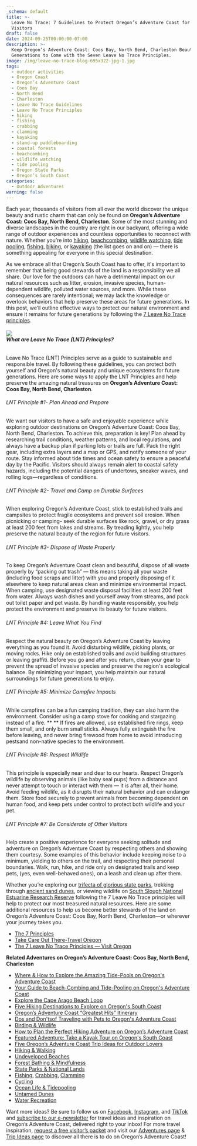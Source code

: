 ```yaml
---
_schema: default
title: >-
  Leave No Trace: 7 Guidelines to Protect Oregon’s Adventure Coast for Future
  Visitors
draft: false
date: 2024-09-25T00:00:00-07:00
description: >-
  Keep Oregon’s Adventure Coast: Coos Bay, North Bend, Charleston Beautiful for
  Generations to Come with the Seven Leave No Trace Principles.
image: /img/leave-no-trace-blog-695x322-jpg-1.jpg
tags:
  - outdoor activities
  - Oregon Coast
  - Oregon’s Adventure Coast
  - Coos Bay
  - North Bend
  - Charleston
  - Leave No Trace Guidelines
  - Leave No Trace Principles
  - hiking
  - fishing
  - crabbing
  - clamming
  - kayaking
  - stand-up paddleboarding
  - coastal forests
  - beachcombing
  - wildlife watching
  - tide pooling
  - Oregon State Parks
  - Oregon’s South Coast
categories:
  - Outdoor Adventures
warning: false
---
```

Each year, thousands of visitors from all over the world discover the unique beauty and rustic charm that can only be found on **Oregon’s Adventure Coast: Coos Bay, North Bend, Charleston**. Some of the most stunning and diverse landscapes in the country are right in our backyard, offering a wide range of outdoor experiences and countless opportunities to reconnect with nature. Whether you’re into [hiking](https://www.oregonsadventurecoast.com/hiking-walking), [beachcombing](https://www.oregonsadventurecoast.com/undeveloped-beaches), [wildlife watching](https://www.oregonsadventurecoast.com/birding-and-wildlife), <u>tide pooling</u>, [fishing](https://www.oregonsadventurecoast.com/fishing), [biking](https://www.oregonsadventurecoast.com/cycling/), or [kayaking](https://www.oregonsadventurecoast.com/water-recreation) (the list goes on and on) — there is something appealing for everyone in this special destination.

As we embrace all that Oregon’s South Coast has to offer, it's important to remember that being good stewards of the land is a responsibility we all share. Our love for the outdoors can have a detrimental impact on our natural resources such as litter, erosion, invasive species, human-dependent wildlife, polluted water sources, and more. While these consequences are rarely intentional; we may lack the knowledge or overlook behaviors that help preserve these areas for future generations. In this post, we’ll outline effective ways to protect our natural environment and ensure it remains for future generations by following the [7 Leave No Trace principles](https://lnt.org/learn/seven-principles-overview).

###### ![](/img/leave-no-trace-blog-695x322-jpg.jpg)<br>***What are Leave No Trace (LNT) Principles?***

Leave No Trace (LNT) Principles serve as a guide to sustainable and responsible travel. By following these guidelines, you can protect both yourself and Oregon's natural beauty and unique ecosystems for future generations. Here are some ways to apply the LNT Principles and help preserve the amazing natural treasures on **Oregon’s Adventure Coast: Coos Bay, North Bend, Charleston**.

###### LNT Principle \#1- Plan Ahead and Prepare

We want our visitors to have a safe and enjoyable experience while exploring outdoor destinations on Oregon’s Adventure Coast: Coos Bay, North Bend, Charleston. To achieve this, preparation is key! Plan ahead by researching trail conditions, weather patterns, and local regulations, and always have a backup plan if parking lots or trails are full. Pack the right gear, including extra layers and a map or GPS, and notify someone of your route. Stay informed about tide times and ocean safety to ensure a peaceful day by the Pacific. Visitors should always remain alert to coastal safety hazards, including the potential dangers of undertows, sneaker waves, and rolling logs—regardless of conditions.

###### LNT Principle \#2- Travel and Camp on Durable Surfaces

When exploring Oregon’s Adventure Coast, stick to established trails and campsites to protect fragile ecosystems and prevent soil erosion. When picnicking or camping- seek durable surfaces like rock, gravel, or dry grass at least 200 feet from lakes and streams. By treading lightly, you help preserve the natural beauty of the region for future visitors.

###### LNT Principle \#3- Dispose of Waste Properly

To keep Oregon’s Adventure Coast clean and beautiful, dispose of all waste properly by “packing out trash” — this means taking all your waste (including food scraps and litter) with you and properly disposing of it elsewhere to keep natural areas clean and minimize environmental impact. When camping, use designated waste disposal facilities at least 200 feet from water. Always wash dishes and yourself away from streams, and pack out toilet paper and pet waste. By handling waste responsibly, you help protect the environment and preserve its beauty for future visitors.

###### LNT Principle \#4: Leave What You Find

Respect the natural beauty on Oregon’s Adventure Coast by leaving everything as you found it. Avoid disturbing wildlife, picking plants, or moving rocks. Hike only on established trails and avoid building structures or leaving graffiti. Before you go and after you return, clean your gear to prevent the spread of invasive species and preserve the region's ecological balance. By minimizing your impact, you help maintain our natural surroundings for future generations to enjoy.

###### LNT Principle \#5: Minimize Campfire Impacts

While campfires can be a fun camping tradition, they can also harm the environment. Consider using a camp stove for cooking and stargazing instead of a fire. \*\* \*\* If fires are allowed, use established fire rings, keep them small, and only burn small sticks. Always fully extinguish the fire before leaving, and never bring firewood from home to avoid introducing pestsand non-native species to the environment.

###### LNT Principle \#6: Respect Wildlife

This principle is especially near and dear to our hearts. Respect Oregon’s wildlife by observing animals (like baby seal pups) from a distance and never attempt to touch or interact with them — it is after all, their home. Avoid feeding wildlife, as it disrupts their natural behavior and can endanger them. Store food securely to prevent animals from becoming dependent on human food, and keep pets under control to protect both wildlife and your pet.

###### LNT Principle \#7: Be Considerate of Other Visitors

Help create a positive experience for everyone seeking solitude and adventure on Oregon’s Adventure Coast by respecting others and showing them courtesy. Some examples of this behavior include keeping noise to a minimum, yielding to others on the trail, and respecting their personal boundaries. Walk, run, hike, and ride only on designated trails and keep pets, (yes, even well-behaved ones), on a leash and clean up after them.

Whether you’re exploring our [trifecta of glorious state parks](https://www.oregonsadventurecoast.com/state-parks-and-national-lands), trekking through [ancient sand dunes](https://www.oregonsadventurecoast.com/untamed-dunes), or viewing wildlife on [South Slough National Estuarine Research Reserve](https://www.oregon.gov/dsl/SS/Pages/About.aspx) following the 7 Leave No Trace principles will help to protect our most treasured natural resources. Here are some additional resources to help us become better stewards of the land on Oregon’s Adventure Coast: Coos Bay, North Bend, Charleston—or wherever your journey takes you.

* [The 7 Principles](https://lnt.org/why/7-principles/)
* [Take Care Out There-Travel Oregon](https://traveloregon.com/things-to-do/outdoor-recreation/take-care-out-there/)
* [The 7 Leave No Trace Principles — Visit Oregon](https://www.visitoregon.com/cities/leave-no-trace/)

**Related Adventures on Oregon’s Adventure Coast: Coos Bay, North Bend, Charleston**

* [Where & How to Explore the Amazing Tide-Pools on Oregon's Adventure Coast](https://www.oregonsadventurecoast.com/blog/where-how-to-explore-the-amazing-tide-pools-on-oregon-s-adventure-coast/)
* [Your Guide to Beach-Combing and Tide-Pooling on Oregon's Adventure Coast](https://www.oregonsadventurecoast.com/blog/2016-04-20-beachcombing-picnicking-and-tidepooling-in-oregons-adventure-coast/)
* [Explore the Cape Arago Beach Loop](https://www.oregonsadventurecoast.com/tripideas/explore-the-cape-arago-beach-loop/)
* [Five Hiking Destinations to Explore on Oregon's South Coast](https://www.oregonsadventurecoast.com/blog/hit-the-trails-six-hiking-destinations-to-explore-on-oregon-s-adventure-coast/)
* [Oregon’s Adventure Coast “Greatest Hits” Itinerary](https://www.oregonsadventurecoast.com/blog/oregon-s-adventure-coast-greatest-hits-itinerary/)
* <u>Dos and Don'ts</u>[of Traveling with Pets to Oregon's Adventure Coast](https://www.oregonsadventurecoast.com/blog/do-s-and-don-ts-of-traveling-with-pets-to-oregon-s-adventure-coast/)
* [Birding & Wildlife](https://www.oregonsadventurecoast.com/birding-and-wildlife/)
* [How to Plan the Perfect Hiking Adventure on Oregon’s Adventure Coast](https://www.oregonsadventurecoast.com/blog/how-to-plan-the-perfect-hiking-adventure-on-oregon-s-adventure-coast/)
* [Featured Adventure: Take a Kayak Tour on Oregon's South Coast](https://www.oregonsadventurecoast.com/blog/2018-05-18-featured-adventure-take-a-kayak-tour-on-oregons-south-coast/)
* [Five Oregon’s Adventure Coast Trip Ideas for Outdoor Lovers](https://www.oregonsadventurecoast.com/blog/five-oregon-s-adventure-coast-trip-ideas-for-outdoor-lovers/)
* [Hiking & Walking](https://www.oregonsadventurecoast.com/hiking-walking)
* [Undeveloped Beaches](https://www.oregonsadventurecoast.com/undeveloped-beaches)
* [Forest Bathing & Mindfulness](https://www.oregonsadventurecoast.com/forest-bathing)
* [State Parks & National Lands](https://www.oregonsadventurecoast.com/state-parks-and-national-lands)
* [Fishing](https://www.oregonsadventurecoast.com/fishing), [Crabbing](https://www.oregonsadventurecoast.com/crabbing-clamming), [Clamming](https://www.oregonsadventurecoast.com/clamming)
* [Cycling](https://www.oregonsadventurecoast.com/cycling)
* [Ocean Life & Tidepooling](https://www.oregonsadventurecoast.com/ocean-life-and-tidepooling)
* [Untamed Dunes](https://www.oregonsadventurecoast.com/untamed-dunes)
* [Water Recreation](https://www.oregonsadventurecoast.com/water-recreation)

Want more ideas? Be sure to follow us on [Facebook](https://www.facebook.com/OregonsAdventureCoast), [Instagram](https://www.instagram.com/travelcoosbay), and [TikTok](https://www.tiktok.com/@oregonsadventurecoast?lang=en) and [subscribe to our e-newsletter](http://eepurl.com/dhUxmX) for travel ideas and inspiration on Oregon’s Adventure Coast, delivered right to your inbox! For more travel inspiration, [request a free visitor’s packet](https://www.oregonsadventurecoast.com/contact/#contactform) and visit our [Adventures page](https://www.oregonsadventurecoast.com/adventures) & [Trip Ideas page](https://www.oregonsadventurecoast.com/tripideas) to discover all there is to do on Oregon’s Adventure Coast!

<br>